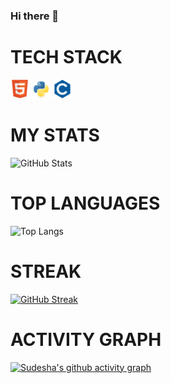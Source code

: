 ### Hi there 👋

<!--
**sudesha30/sudesha30** is a ✨ _special_ ✨ repository because its `README.md` (this file) appears on your GitHub profile.

Here are some ideas to get you started:

- 🔭 I’m currently working on ...
- 🌱 I’m currently learning ...
- 👯 I’m looking to collaborate on ...
- 🤔 I’m looking for help with ...
- 💬 Ask me about ...
- 📫 How to reach me: ...
- 😄 Pronouns: ...
- ⚡ Fun fact: ...
-->
# TECH STACK

<img src='https://github.com/devicons/devicon/blob/master/icons/html5/html5-original.svg' width=30 height=30/> <img src='https://github.com/devicons/devicon/blob/master/icons/python/python-original.svg' width=30 height=30/> <img src='https://github.com/devicons/devicon/blob/master/icons/c/c-plain.svg' width=30 height=30/>

# MY STATS

![GitHub Stats](https://github-readme-stats.vercel.app/api?username=sudesha30&show_icons=true&theme=radical)

# TOP LANGUAGES

![Top Langs](https://github-readme-stats.vercel.app/api/top-langs/?username=sudesha30&layout=compact)

# STREAK

[![GitHub Streak](https://streak-stats.demolab.com/?user=sudesha30&theme=dark)](https://git.io/streak-stats)

# ACTIVITY GRAPH

[![Sudesha's github activity graph](https://github-readme-activity-graph.vercel.app/graph?username=sudesha30&theme=dracula)](https://github.com/ashutosh00710/github-readme-activity-graph)







